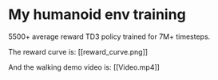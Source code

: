 # My humanoid env training 
5500+ average reward TD3 policy trained for 7M+ timesteps.

The reward curve is:
[[reward_curve.png]]

And the walking demo video is:
[[Video.mp4]]